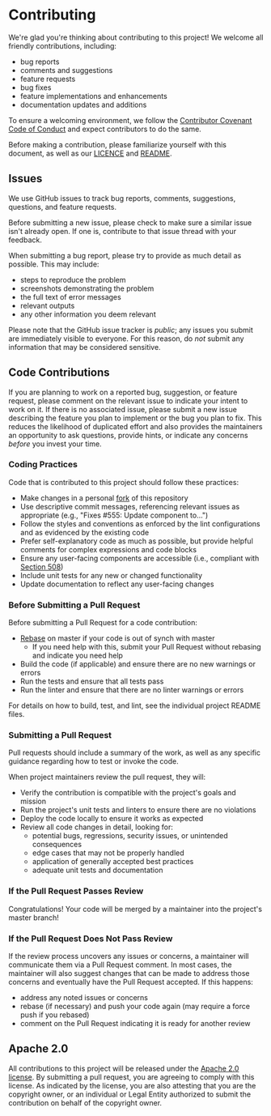 # Contributing

We're glad you're thinking about contributing to this project! We welcome all friendly contributions, including:

- bug reports
- comments and suggestions
- feature requests
- bug fixes
- feature implementations and enhancements
- documentation updates and additions

To ensure a welcoming environment, we follow the [Contributor Covenant Code of Conduct](CODE-OF-CONDUCT.md) and expect contributors to do the same.

Before making a contribution, please familiarize yourself with this document, as well as our [LICENCE](LICENSE) and [README](README.md).

## Issues

We use GitHub issues to track bug reports, comments, suggestions, questions, and feature requests.

Before submitting a new issue, please check to make sure a similar issue isn't already open. If one is, contribute to that issue thread with your feedback.

When submitting a bug report, please try to provide as much detail as possible.  This may include:

- steps to reproduce the problem
- screenshots demonstrating the problem
- the full text of error messages
- relevant outputs
- any other information you deem relevant

Please note that the GitHub issue tracker is _public_; any issues you submit are immediately visible to everyone.  For this reason, do _not_ submit any information that may be considered sensitive.

## Code Contributions

If you are planning to work on a reported bug, suggestion, or feature request, please comment on the relevant issue to indicate your intent to work on it.  If there is no associated issue, please submit a new issue describing the feature you plan to implement or the bug you plan to fix.  This reduces the likelihood of duplicated effort and also provides the maintainers an opportunity to ask questions, provide hints, or indicate any concerns _before_ you invest your time.

### Coding Practices

Code that is contributed to this project should follow these practices:

- Make changes in a personal [fork](https://help.github.com/articles/fork-a-repo/) of this repository
- Use descriptive commit messages, referencing relevant issues as appropriate (e.g., "Fixes #555: Update component to...")
- Follow the styles and conventions as enforced by the lint configurations and as evidenced by the existing code
- Prefer self-explanatory code as much as possible, but provide helpful comments for complex expressions and code blocks
- Ensure any user-facing components are accessible (i.e., compliant with [Section 508](https://www.section508.gov/))
- Include unit tests for any new or changed functionality
- Update documentation to reflect any user-facing changes

### Before Submitting a Pull Request

Before submitting a Pull Request for a code contribution:

- [Rebase](https://git-scm.com/book/en/v2/Git-Branching-Rebasing) on master if your code is out of synch with master
    - If you need help with this, submit your Pull Request without rebasing and indicate you need help
- Build the code (if applicable) and ensure there are no new warnings or errors
- Run the tests and ensure that all tests pass
- Run the linter and ensure that there are no linter warnings or errors

For details on how to build, test, and lint, see the individual project README files.

### Submitting a Pull Request

Pull requests should include a summary of the work, as well as any specific guidance regarding how to test or invoke the code.

When project maintainers review the pull request, they will:

- Verify the contribution is compatible with the project's goals and mission
- Run the project's unit tests and linters to ensure there are no violations
- Deploy the code locally to ensure it works as expected
- Review all code changes in detail, looking for:
    - potential bugs, regressions, security issues, or unintended consequences
    - edge cases that may not be properly handled
    - application of generally accepted best practices
    - adequate unit tests and documentation

### If the Pull Request Passes Review

Congratulations! Your code will be merged by a maintainer into the project's master branch!

### If the Pull Request Does Not Pass Review

If the review process uncovers any issues or concerns, a maintainer will communicate them via a Pull Request comment.  In most cases, the maintainer will also suggest changes that can be made to address those concerns and eventually have the Pull Request accepted.  If this happens:

- address any noted issues or concerns
- rebase (if necessary) and push your code again (may require a force push if you rebased)
- comment on the Pull Request indicating it is ready for another review

## Apache 2.0

All contributions to this project will be released under the [Apache 2.0 license](http://www.apache.org/licenses/LICENSE-2.0). By submitting a pull request, you are agreeing to comply with this license.  As indicated by the license, you are also attesting that you are the copyright owner, or an individual or Legal Entity authorized to submit the contribution on behalf of the copyright owner.